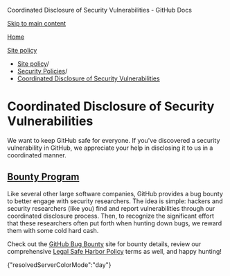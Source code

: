 Coordinated Disclosure of Security Vulnerabilities - GitHub Docs

[Skip to main content](#main-content)

[Home](/pt)

[Site policy](/pt/site-policy)

* [Site policy](/pt/site-policy)/
* [Security Policies](/pt/site-policy/security-policies)/
* [Coordinated Disclosure of Security Vulnerabilities](/pt/site-policy/security-policies/coordinated-disclosure-of-security-vulnerabilities)

Coordinated Disclosure of Security Vulnerabilities
==========

We want to keep GitHub safe for everyone. If you've discovered a security vulnerability in GitHub, we appreciate your help in disclosing it to us in a coordinated manner.

[Bounty Program](#bounty-program)
----------

Like several other large software companies, GitHub provides a bug bounty to better engage with security researchers. The idea is simple: hackers and security researchers (like you) find and report vulnerabilities through our coordinated disclosure process. Then, to recognize the significant effort that these researchers often put forth when hunting down bugs, we reward them with some cold hard cash.

Check out the [GitHub Bug Bounty](https://bounty.github.com) site for bounty details, review our comprehensive [Legal Safe Harbor Policy](/pt/site-policy/security-policies/github-bug-bounty-program-legal-safe-harbor) terms as well, and happy hunting!

{"resolvedServerColorMode":"day"}
